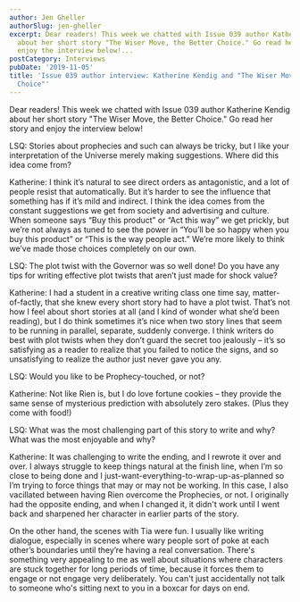 ```yaml
---
author: Jen Gheller
authorSlug: jen-gheller
excerpt: Dear readers! This week we chatted with Issue 039 author Katherine Kendig
  about her short story "The Wiser Move, the Better Choice." Go read her story and
  enjoy the interview below!...
postCategory: Interviews
pubDate: '2019-11-05'
title: 'Issue 039 author interview: Katherine Kendig and "The Wiser Move, The Better
  Choice"'
---
```

Dear readers! This week we chatted with Issue 039 author Katherine Kendig about her short story "The Wiser Move, the Better Choice." Go read her story and enjoy the interview below!

LSQ: Stories about prophecies and such can always be tricky, but I like your interpretation of the Universe merely making suggestions. Where did this idea come from?

Katherine: I think it’s natural to see direct orders as antagonistic, and a lot of people resist that automatically. But it’s harder to see the influence that something has if it’s mild and indirect. I think the idea comes from the constant suggestions we get from society and advertising and culture. When someone says “Buy this product” or “Act this way” we get prickly, but we’re not always as tuned to see the power in “You’ll be so happy when you buy this product” or “This is the way people act.” We’re more likely to think we’ve made those choices completely on our own.

LSQ: The plot twist with the Governor was so well done! Do you have any tips for writing effective plot twists that aren’t just made for shock value?

Katherine: I had a student in a creative writing class one time say, matter-of-factly, that she knew every short story had to have a plot twist. That’s not how I feel about short stories at all (and I kind of wonder what she’d been reading), but I do think sometimes it’s nice when two story lines that seem to be running in parallel, separate, suddenly converge. I think writers do best with plot twists when they don’t guard the secret too jealously – it’s so satisfying as a reader to realize that you failed to notice the signs, and so unsatisfying to realize the author just never gave you any.

LSQ: Would you like to be Prophecy-touched, or not?

Katherine: Not like Rien is, but I do love fortune cookies – they provide the same sense of mysterious prediction with absolutely zero stakes. (Plus they come with food!)

LSQ: What was the most challenging part of this story to write and why? What was the most enjoyable and why?

Katherine: It was challenging to write the ending, and I rewrote it over and over. I always struggle to keep things natural at the finish line, when I’m so close to being done and I just-want-everything-to-wrap-up-as-planned so I’m trying to force things that may or may not be working. In this case, I also vacillated between having Rien overcome the Prophecies, or not. I originally had the opposite ending, and when I changed it, it didn't work until I went back and sharpened her character in earlier parts of the story.

On the other hand, the scenes with Tia were fun. I usually like writing dialogue, especially in scenes where wary people sort of poke at each other’s boundaries until they’re having a real conversation. There's something very appealing to me as well about situations where characters are stuck together for long periods of time, because it forces them to engage or not engage very deliberately. You can't just accidentally not talk to someone who's sitting next to you in a boxcar for days on end.